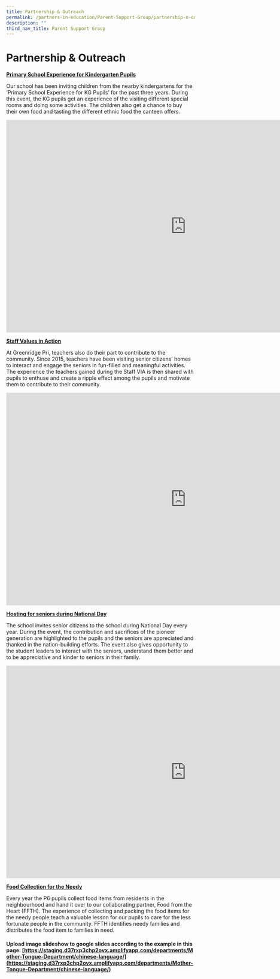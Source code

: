 ```yaml
---
title: Partnership & Outreach
permalink: /partners-in-education/Parent-Support-Group/partnership-n-outreach/
description: ""
third_nav_title: Parent Support Group
---
```

# Partnership &amp; Outreach
<b><u>Primary School Experience for Kindergarten Pupils</u></b>

Our school has been inviting children from the nearby kindergartens for the ‘Primary School Experience for KG Pupils’ for the past three years. During this event, the KG pupils get an experience of the visiting different special rooms and doing some activities. The children also get a chance to buy their own food and tasting the different ethnic food the canteen offers.

<iframe allowfullscreen="true" height="569" width="960" frameborder="0" src="https://docs.google.com/presentation/d/e/2PACX-1vTgu5b4gmnRTbsf66fl3YUDr-QJygvNQ6FvJKXl7ZT-BAfj8cMFZwjWAL2YAA2XrdAR5f8sW55Zk86m/embed?start=true&amp;loop=true&amp;delayms=5000"></iframe>

<b><u>Staff Values in Action</u></b>

At Greenridge Pri, teachers also do their part to contribute to the community. Since 2015, teachers have been visiting senior citizens’ homes to interact and engage the seniors in fun-filled and meaningful activities. The experience the teachers gained during the Staff VIA is then shared with pupils to enthuse and create a ripple effect among the pupils and motivate them to contribute to their community.

<iframe src="https://docs.google.com/presentation/d/e/2PACX-1vQTzhgbAfJNvAdeH-UDneVNXx1Cec8_jbjoLqar2zq84zQsjz90glDH-VMUjyXTrordewGt7HCtmzll/embed?start=true&amp;loop=true&amp;delayms=5000" frameborder="0" width="960" height="569" allowfullscreen="true"></iframe>

<b><u>Hosting for seniors during National Day</u></b>

The school invites senior citizens to the school during National Day every year. During the event, the contribution and sacrifices of the pioneer generation are highlighted to the pupils and the seniors are appreciated and thanked in the nation-building efforts. The event also gives opportunity to the student leaders to interact with the seniors, understand them better and to be appreciative and kinder to seniors in their family.

<iframe allowfullscreen="true" height="569" width="960" frameborder="0" src="https://docs.google.com/presentation/d/e/2PACX-1vSS37TteJ1oljL1XWbls8qRnWv2TR1T0eaU3Mpj88vj_3PZPGR2IEDFArionQupoSCvnKfuX85B0tHt/embed?start=true&amp;loop=true&amp;delayms=5000"></iframe>

<b><u>Food Collection for the Needy</u></b>

Every year the P6 pupils collect food items from residents in the neighbourhood and hand it over to our collaborating partner, Food from the Heart (FFTH). The experience of collecting and packing the food items for the needy people teach a valuable lesson for our pupils to care for the less fortunate people in the community. FFTH identifies needy families and distributes the food item to families in need.

#### Upload image slideshow to google slides according to the example in this page:&nbsp;[https://staging.d37rxp3chp2ovx.amplifyapp.com/departments/Mother-Tongue-Department/chinese-language/](https://staging.d37rxp3chp2ovx.amplifyapp.com/departments/Mother-Tongue-Department/chinese-language/)